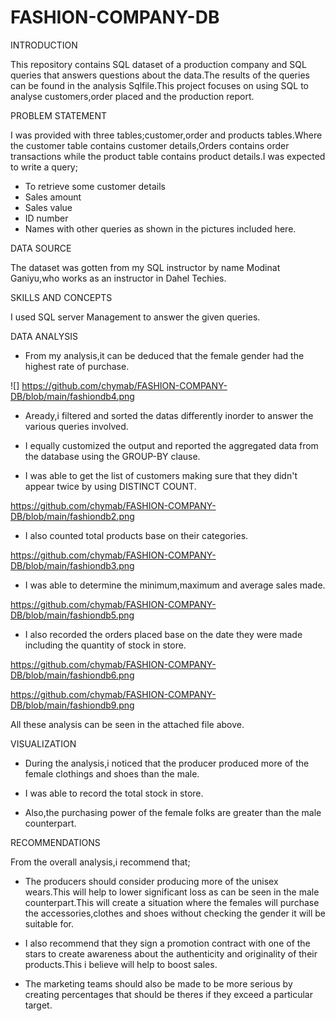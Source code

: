 # FASHION-COMPANY-DB

INTRODUCTION

This repository contains SQL dataset of a production company and SQL queries that answers questions about the data.The results of the queries can be found in the analysis Sqlfile.This project focuses on using SQL to analyse customers,order placed and the production report.

PROBLEM STATEMENT

I was  provided with three tables;customer,order and products tables.Where the customer table contains customer details,Orders contains order transactions while the product table contains product details.I was expected to write a query;

- To retrieve some customer details
- Sales amount
- Sales value
- ID number 
- Names with other queries as shown in the pictures included here.

DATA SOURCE

The dataset was gotten from my SQL instructor by name Modinat Ganiyu,who works as an instructor in Dahel Techies.

SKILLS AND CONCEPTS

I used SQL server Management to answer the given queries.

DATA ANALYSIS

- From my analysis,it can be deduced that the female gender had the highest rate of purchase.

![] https://github.com/chymab/FASHION-COMPANY-DB/blob/main/fashiondb4.png

- Aready,i filtered and sorted the datas differently inorder to answer the various queries involved.

- I equally customized the output and reported the aggregated data from the database using the GROUP-BY clause.

- I was able to get the list of customers making sure that they didn't appear twice by using DISTINCT COUNT.

 https://github.com/chymab/FASHION-COMPANY-DB/blob/main/fashiondb2.png

- I also counted total products base on their categories.

 https://github.com/chymab/FASHION-COMPANY-DB/blob/main/fashiondb3.png

- I was able to determine the minimum,maximum and average sales made.

 https://github.com/chymab/FASHION-COMPANY-DB/blob/main/fashiondb5.png

- I also recorded the orders placed base on the date they were made including  the quantity of stock in store.

 https://github.com/chymab/FASHION-COMPANY-DB/blob/main/fashiondb6.png

 https://github.com/chymab/FASHION-COMPANY-DB/blob/main/fashiondb9.png
 
  All these analysis can be seen in the attached file above.

VISUALIZATION

- During the analysis,i noticed that the producer produced more of the female clothings and shoes than the male.

- I was able to record the total stock in store.

- Also,the purchasing power of the female folks are greater than the male counterpart.

RECOMMENDATIONS

From the overall analysis,i recommend that;

- The producers should consider producing more of the unisex wears.This will help to lower significant loss as can be seen in the male counterpart.This will create a situation where the females will purchase the accessories,clothes and shoes without checking the gender it will be suitable for.

- I also recommend that they sign a promotion contract with one of the stars to create awareness about the authenticity and originality of their products.This i believe will help to boost sales.

- The marketing teams should also be made to be more serious by creating percentages that should be theres if they exceed a particular target.









